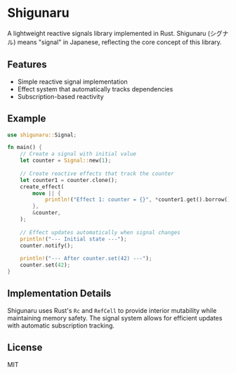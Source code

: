# Shigunaru

A lightweight reactive signals library implemented in Rust. Shigunaru (シグナル) means "signal" in Japanese, reflecting the core concept of this library.

## Features

- Simple reactive signal implementation
- Effect system that automatically tracks dependencies
- Subscription-based reactivity

## Example

```rust
use shigunaru::Signal;

fn main() {
    // Create a signal with initial value
    let counter = Signal::new(1);
    
    // Create reactive effects that track the counter
    let counter1 = counter.clone();
    create_effect(
        move || {
            println!("Effect 1: counter = {}", *counter1.get().borrow());
        },
        &counter,
    );
    
    // Effect updates automatically when signal changes
    println!("--- Initial state ---");
    counter.notify();
    
    println!("--- After counter.set(42) ---");
    counter.set(42);
}
```

## Implementation Details

Shigunaru uses Rust's `Rc` and `RefCell` to provide interior mutability while maintaining memory safety. The signal system allows for efficient updates with automatic subscription tracking.

## License

MIT